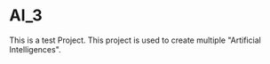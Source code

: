 # AI_3
This is a test Project. 
This project is used to create multiple "Artificial Intelligences". 